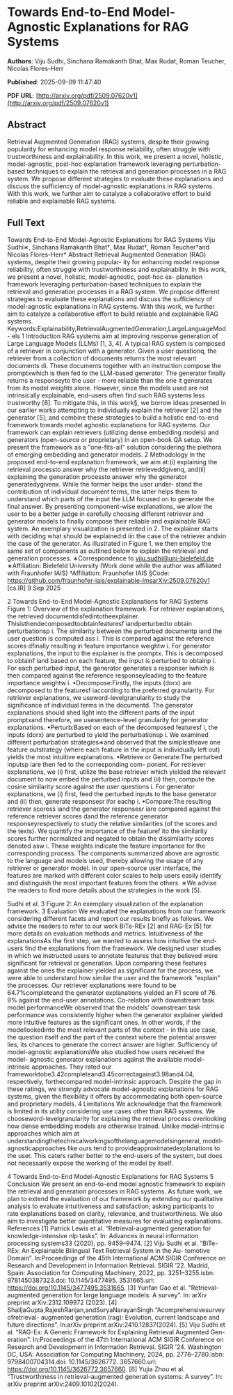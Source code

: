 # Towards End-to-End Model-Agnostic Explanations for RAG Systems

**Authors**: Viju Sudhi, Sinchana Ramakanth Bhat, Max Rudat, Roman Teucher, Nicolas Flores-Herr

**Published**: 2025-09-09 11:47:40

**PDF URL**: [http://arxiv.org/pdf/2509.07620v1](http://arxiv.org/pdf/2509.07620v1)

## Abstract
Retrieval Augmented Generation (RAG) systems, despite their growing
popularity for enhancing model response reliability, often struggle with
trustworthiness and explainability. In this work, we present a novel, holistic,
model-agnostic, post-hoc explanation framework leveraging perturbation-based
techniques to explain the retrieval and generation processes in a RAG system.
We propose different strategies to evaluate these explanations and discuss the
sufficiency of model-agnostic explanations in RAG systems. With this work, we
further aim to catalyze a collaborative effort to build reliable and
explainable RAG systems.

## Full Text


<!-- PDF content starts -->

Towards End-to-End Model-Agnostic
Explanations for RAG Systems
Viju Sudhi∗, Sinchana Ramakanth Bhat†, Max Rudat†, Roman Teucher†and
Nicolas Flores-Herr†
Abstract
Retrieval Augmented Generation (RAG) systems, despite their growing popular-
ity for enhancing model response reliability, often struggle with trustworthiness and
explainability. In this work, we present a novel, holistic, model-agnostic, post-hoc ex-
planation framework leveraging perturbation-based techniques to explain the retrieval
and generation processes in a RAG system. We propose different strategies to evaluate
these explanations and discuss the sufficiency of model-agnostic explanations in RAG
systems. With this work, we further aim to catalyze a collaborative effort to build
reliable and explainable RAG systems.
Keywords:Explainability,RetrievalAugmentedGeneration,LargeLanguageMod-
els
1 Introduction
RAG systems aim at improving response generation of Large Language Models (LLMs) [1, 3,
4]. A typical RAG system is composed of a retriever in conjunction with a generator. Given a
user questionq, the retriever from a collection of documents returns the most relevant documents
di. These documents together with an instruction compose the promptxwhich is then fed to
the LLM-based generator. The generator finally returns a responseyto the user - more reliable
than the one it generates from its model weights alone. However, since the models used are not
intrinsically explainable, end-users often find such RAG systems less trustworthy [6]. To mitigate
this, in this work§, we borrow ideas presented in our earlier works attempting to individually
explain the retriever [2] and the generator [5]; and combine these strategies to build a holistic
end-to-end framework towards model agnostic explanations for RAG systems. Our framework can
explain retrievers (utilizing dense embedding models) and generators (open-source or proprietary)
in an open-book QA setup. We present the framework as a "one-fits-all" solution considering the
plethora of emerging embedding and generator models.
2 Methodology
In the proposed end-to-end explanation framework, we aim at:(i) explaining the retrieval
processto answer why the retriever retrieveddgivenq, and(ii) explaining the generation
processto answer why the generator generatedygivenx. While the former helps the user under-
stand the contribution of individual document terms, the latter helps them to understand which
parts of the input the LLM focused on to generate the final answer. By presenting component-wise
explanations, we allow the user to be a better judge in carefully choosing different retriever and
generator models to finally compose their reliable and explainable RAG system. An exemplary
visualization is presented in 2.
The explainer starts with deciding what should be explained:d iin the case of the retriever
andxin the case of the generator. As illustrated in Figure 1, we then employ the same set of
components as outlined below to explain the retrieval and generation processes.
∗Correspondence to viju.sudhi@uni-bielefeld.de
∗Affiliation: Bielefeld University (Work done while the author was affiliated with Fraunhofer IAIS)
†Affiliation: Fraunhofer IAIS
§Code: https://github.com/fraunhofer-iais/explainable-lmsarXiv:2509.07620v1  [cs.IR]  9 Sep 2025

2 Towards End-to-End Model-Agnostic Explanations for RAG Systems
Figure 1: Overview of the explanation framework. For retriever explanations, the retrieved
documentdisfedintotheexplainer. Thisisthendecomposedtoobtainfeaturesf iandperturbedto
obtain perturbationsp i. The similarity between the perturbed documentp iand the user question
is computed ass i. This is compared against the reference scores dfinally resulting in feature
importance weightw i. For generator explanations, the input to the explainer is the promptx.
This is decomposed to obtainf iand based on each feature, the input is perturbed to obtainp i.
For each perturbed input, the generator generates a responser iwhich is then compared against
the reference responseyleading to the feature importance weightw i.
•Decompose:Firstly, the inputs (dorx) are decomposed to the featuresf iaccording to
the preferred granularity. For retriever explanations, we useword-levelgranularity to study
the significance of individual terms in the documentd. The generator explanations should
shed light into the different parts of the input promptxand therefore, we usesentence-level
granularity for generator explanations.
•Perturb:Based on each of the decomposed featuresf i, the inputs (dorx) are perturbed to
yield the perturbationsp i. We examined different perturbation strategies∗and observed that
the simplestleave one feature outstrategy (where each feature in the input is individually
left out) yields the most intuitive explanations.
•Retrieve or Generate:The perturbed inputsp iare then fed to the corresponding com-
ponent. For retriever explanations, we (i) first, utilize the base retriever which yielded the
relevant document to now embed the perturbed inputs and (ii) then, compute the cosine
similarity score against the user questions i. For generator explanations, we (i) first, feed the
perturbed inputs to the base generator and (ii) then, generate responsesr ifor eachp i.
•Compare:The resulting retriever scoress iand the generator responsesr iare compared
against the reference retriever scores dand the reference generator responseyrespectively to
study the relative similarities (of the scores and the texts). We quantify the importance of the
featuref ito the similarity scores further normalized and negated to obtain the dissimilarity
scores denoted asw i. These weights indicate the feature importance for the corresponding
process.
The components summarized above are agnostic to the language and models used, thereby
allowing the usage of any retriever or generator model. In our open-source user interface, the
features are marked with different color scales to help users easily identify and distinguish the
most important features from the others.
∗We advise the readers to find more details about the strategies in the work [5].

Sudhi et al. 3
Figure 2: An exemplary visualization of the explanation framework.
3 Evaluation
We evaluated the explanations from our framework considering different facets and report our
results briefly as follows. We advise the readers to refer to our work BiTe-REx [2] and RAG-Ex
[5] for more details on evaluation methods and metrics.
Intuitiveness of the explanationsAs the first step, we wanted to assess how intuitive the end-
users find the explanations from the framework. We designed user studies in which we instructed
users to annotate features that they believed were significant for retrieval or generation. Upon
comparing these features against the ones the explainer yielded as significant for the process, we
were able to understand how similar the user and the framework "explain" the processes. Our
retriever explanations were found to be 64.7%completeand the generator explanations yielded an
F1 score of 76. 9% against the end-user annotations.
Co-relation with downstream task model performanceWe observed that the models’
downstream task performance was consistently higher when the generator explainer yielded more
intuitive features as the significant ones. In other words, if the modellookedinto the most relevant
parts of the context - in this use case, the question itself and the part of the context where the
potential answer lies, its chances to generate the correct answer are higher.
Sufficiency of model-agnostic explanationsWe also studied how users received the model-
agnostic generator explanations against the available model-intrinsic approaches. They rated our
frameworktobe3.42completeand3.45correctagainst3.98and4.04, respectively, forthecompared
model-intrinsic approach. Despite the gap in these ratings, we strongly advocate model-agnostic
explanations for RAG systems, given the flexibility it offers by accommodating both open-source
and proprietary models.
4 Limitations
We acknowledge that the framework is limited in its utility considering use cases other than RAG
systems. We chooseword-levelgranularity for explaining the retrieval process overlooking how
dense embedding models are otherwise trained. Unlike model-intrinsic approaches which aim at
understandingthetechnicalworkingsofthelanguagemodelsingeneral, model-agnosticapproaches
like ours tend to provideapproximatedexplanations to the user. This caters rather better to the
end-users of the system, but does not necessarily expose the working of the model by itself.

4 Towards End-to-End Model-Agnostic Explanations for RAG Systems
5 Conclusion
We present an end-to-end model agnostic framework to explain the retrieval and generation
processes in RAG systems. As future work, we plan to extend the evaluation of our framework
by extending our qualitative analysis to evaluate intuitiveness and satisfaction; asking participants
to rate explanations based on clarity, relevance, and trustworthiness. We also aim to investigate
better quantitative measures for evaluating explanations.
References
[1] Patrick Lewis et al. “Retrieval-augmented generation for knowledge-intensive nlp tasks”. In:
Advances in neural information processing systems33 (2020), pp. 9459–9474.
[2] Viju Sudhi et al. “BiTe-REx: An Explainable Bilingual Text Retrieval System in the Au-
tomotive Domain”. In:Proceedings of the 45th International ACM SIGIR Conference on
Research and Development in Information Retrieval. SIGIR ’22. Madrid, Spain: Association
for Computing Machinery, 2022, pp. 3251–3255.isbn: 9781450387323.doi: 10.1145/3477495.
3531665.url: https://doi.org/10.1145/3477495.3531665.
[3] Yunfan Gao et al. “Retrieval-augmented generation for large language models: A survey”. In:
arXiv preprint arXiv:2312.109972 (2023).
[4] ShailjaGupta,RajeshRanjan,andSuryaNarayanSingh.“Acomprehensivesurveyofretrieval-
augmented generation (rag): Evolution, current landscape and future directions”. In:arXiv
preprint arXiv:2410.12837(2024).
[5] Viju Sudhi et al. “RAG-Ex: A Generic Framework for Explaining Retrieval Augmented Gen-
eration”. In:Proceedings of the 47th International ACM SIGIR Conference on Research and
Development in Information Retrieval. SIGIR ’24. Washington DC, USA: Association for
Computing Machinery, 2024, pp. 2776–2780.isbn: 9798400704314.doi: 10.1145/3626772.
3657660.url: https://doi.org/10.1145/3626772.3657660.
[6] Yujia Zhou et al. “Trustworthiness in retrieval-augmented generation systems: A survey”. In:
arXiv preprint arXiv:2409.10102(2024).